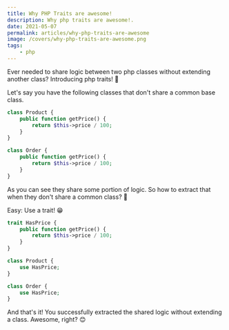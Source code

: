 ```yaml
---
title: Why PHP Traits are awesome!
description: Why php traits are awesome!.
date: 2021-05-07
permalink: articles/why-php-traits-are-awesome
image: /covers/why-php-traits-are-awesome.png
tags: 
    - php
---
```


Ever needed to share logic between two php classes without extending another class? Introducing php traits! 🤩

<!-- more -->

Let's say you have the following classes that don't share a common base class.

```php
class Product {
    public function getPrice() {
        return $this->price / 100;
    }
}

class Order {
    public function getPrice() {
        return $this->price / 100;
    }
}
```

As you can see they share some portion of logic. So how to extract that when they don't share a common class? 🤔

Easy: Use a trait! 😁

```php
trait HasPrice {
    public function getPrice() {
        return $this->price / 100;
    }
}

class Product {
    use HasPrice;
}

class Order {
    use HasPrice;
}
```

And that's it! You successfully extracted the shared logic without extending a class. Awesome, right? 😊